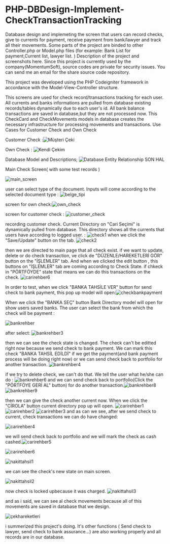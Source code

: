 # PHP-DBDesign-Implement-CheckTransactionTracking
Database design and implemeting the screen that users can record checks, give to currents for payment, receive payment from bank/lawyer and track all their movements. Some parts of the project are binded to other Controller.php or Model.php files (for example: Bank List for payment,Current list, lawyer list. ) Description of the project and screenshots here. Since this project is currently used by the company(MomentumSoft), source codes are private for security issues. You can send me an email for the share source code repository.

This project was developed using the PHP Codeigniter framework in accordance with the Model-View-Controller structure.

This screens are used for check record/transactions tracking for each user. All currents and banks informations are pulled from database existing records/tables dynamically due to each user's id. All bank balance transactions are saved in database,but they are not processed now. This CheckCard and CheckMovements models in database creates the necessary infrastructure for processing movements and transactions.
Use Cases for Customer Check and Own Check

Customer Check :![Müşteri Çeki](https://user-images.githubusercontent.com/82888052/158776137-41144d04-ef9c-402a-b7e2-881a9ba7f48d.jpeg)

Own Check : 
![Kendi Çekim](https://user-images.githubusercontent.com/82888052/158776186-765306db-f7a4-466d-b610-541830009925.jpeg)


Database Model and Descriptions;
![Database Entity Relationship SON HAL](https://user-images.githubusercontent.com/82888052/158775472-61b1d25a-81fc-4936-8f40-950d6913f47f.PNG)

Main Check Screen( with some test records ) 

![main_screen](https://user-images.githubusercontent.com/82888052/158779006-c4ccb47b-2f1c-4cc9-9ff3-2eadd90dff83.jpg)

user can select type of the document. Inputs will come according to the selected document type : 
![belge_tipi](https://user-images.githubusercontent.com/82888052/158779655-9e0776f5-a93e-4b68-becd-ba0366a76df4.png)

screen for own check:![own_check](https://user-images.githubusercontent.com/82888052/158796066-3cdd0e61-8d9a-4968-90a9-859b6b80419c.jpg)

screen for customer check : ![customer_check](https://user-images.githubusercontent.com/82888052/158796092-912a9970-d3c4-4b62-adc9-65c4e8610c3c.jpg)

recording customer check. Current Directory on "Cari Seçimi" is dynamically pulled from database. This directory shows all the currents that users have according to logged user. : ![check1](https://user-images.githubusercontent.com/82888052/158999069-a994cb6b-5c92-48ee-b990-2929bdd1df2b.png)
when we click the "Save/Update" button on the tab. ![check2](https://user-images.githubusercontent.com/82888052/158999164-024f2a06-d389-42ad-938a-bbdee51241e6.jpg)

then we are directed to main page that all check exist. if we want to update, delete or do check transaction, ve click de "DÜZENLE/HAREKETLERİ GÖR" button on the "İŞLEMLER" tab.
And  when we clicked the edit button , this buttons on "İŞLEMLER" tab are coming according to Check State. if chkeck in "PÖRTFÖYDE" state that means we can do this transactions on the check.
![carirehber6](https://user-images.githubusercontent.com/82888052/158999614-954c288d-3fc7-45ac-b564-135ceaf61146.png)

In order to test, when we click "BANKA TAHSİLE VER" button for send check to bank payment, this pop up model will open:![checkbankpayment](https://user-images.githubusercontent.com/82888052/158999960-b4decc39-b503-4714-b646-cd67ea995734.jpg)

When we click the "BANKA SEÇ" button Bank Directory model will open for show users saved banks. The user can select the bank from which the check will be payment : 


![bankrehber](https://user-images.githubusercontent.com/82888052/159000309-ef068780-d3f0-4377-baae-38856a1429e6.jpg)

after select:
![bankrehber3](https://user-images.githubusercontent.com/82888052/159000342-1c88accb-8f6e-4253-8907-28f9bd60a681.jpg)


then we can see the check state is changed. The check can't be editted right now because we send check to bank payment. We can mark this check "BANKA TAHSİL EDİLDİ" if we get the payment(and bank payment process will be doing right now)  or we can send check back to portfolio for another transaction.
![bankrehber4](https://user-images.githubusercontent.com/82888052/159000427-921c84c9-f4b2-4d5c-9676-6a0b303fd04d.jpg)

if we try to delete check, we can't do that. We tell the user what he/she can do : ![bankrehber6](https://user-images.githubusercontent.com/82888052/159001010-1fc4ffd0-2f92-449d-8a7d-b4c484a3baeb.jpg)
and we can send check back to portfolio(Click the "PÖRTFÖYE GERİ AL" button) for do another transaction.![bankrehber8](https://user-images.githubusercontent.com/82888052/159001251-89a5175e-c773-4bfc-917e-db7b4fb2d012.jpg)
![bankrehber9](https://user-images.githubusercontent.com/82888052/159001262-80dd05f3-679d-410a-8561-f2254024c610.jpg)

then we can give the check another current now. When we click the "CİROLA" button current directory pop up will open.
![carirehber1](https://user-images.githubusercontent.com/82888052/159001517-b647488e-bf8e-4b12-8cdb-b9feff0e56fd.png)![carirehber2](https://user-images.githubusercontent.com/82888052/159001583-1a6bff5e-a8ab-46b7-a970-fe81beb5bd4a.png)
![carirehber3](https://user-images.githubusercontent.com/82888052/159001625-2edae95a-0bc0-41ed-ac32-457c2504aed3.png)
and as can we see, after we send check to current, check transactions we can do have changed:

![carirehber4](https://user-images.githubusercontent.com/82888052/159001774-c643d70a-992d-4e70-a305-97e8f6e7ca5e.png)

we will send check back to portfolio and we will mark the check as cash cashed.![carirehber5](https://user-images.githubusercontent.com/82888052/159001956-fb706191-e244-4aa5-9c0e-d311ddf4909b.png)

![carirehber6](https://user-images.githubusercontent.com/82888052/159001975-60c1810a-63c9-400a-b877-ab78a2fee623.png)



![nakittahsil1](https://user-images.githubusercontent.com/82888052/159002175-f6905f93-3eac-43e6-84cb-c096263f9d87.png)

 we can see the check's new state on main screen.


![nakittahsil2](https://user-images.githubusercontent.com/82888052/159002232-a3d8372d-2d3d-4e30-b989-b3a3d876295e.png)

now check is locked upbecause it was charged.
![nakittahsil3](https://user-images.githubusercontent.com/82888052/159002357-bb86ba9f-93a0-4f2e-ab1e-56d58889b879.png)

and as i said, we can see al check movements because all of this movements are saved in database that we design.


![çekhareketleri](https://user-images.githubusercontent.com/82888052/159002560-7e7af9d4-e7fb-4b26-95fa-4bbe9df129b1.png)


i summerized this project's doing. It's other functions ( Send check to lawyer, send check to bank assurance...) are also working properly and all records are in our database.

